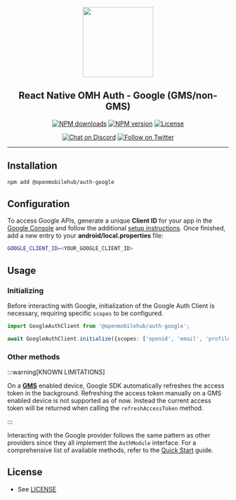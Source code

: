 <p align="center">
  <a href="https://www.openmobilehub.com/">
    <img width="160px" src="https://www.openmobilehub.com/images/logo/omh_logo.png"/><br/>
  </a>
  <h2 align="center">React Native OMH Auth - Google (GMS/non-GMS)</h2>
</p>

<p align="center">
  <a href="https://www.npmjs.com/package/@openmobilehub/auth-google"><img src="https://img.shields.io/npm/dm/@openmobilehub/auth-google.svg?style=flat" alt="NPM downloads"/></a>
  <a href="https://www.npmjs.com/package/@openmobilehub/auth-google"><img src="https://img.shields.io/npm/v/@openmobilehub/auth-google.svg?style=flat" alt="NPM version"/></a>
  <a href="/LICENSE"><img src="https://img.shields.io/npm/l/@openmobilehub/auth-google.svg?style=flat" alt="License"/></a>
</p>

<p align="center">
  <a href="https://discord.com/invite/yTAFKbeVMw"><img src="https://img.shields.io/discord/1115727214827278446.svg?style=flat&colorA=7289da&label=Chat%20on%20Discord" alt="Chat on Discord"/></a>
  <a href="https://twitter.com/openmobilehub"><img src="https://img.shields.io/twitter/follow/rnfirebase.svg?style=flat&colorA=1da1f2&colorB=&label=Follow%20on%20Twitter" alt="Follow on Twitter"/></a>
</p>

---

## Installation

```bash
npm add @openmobilehub/auth-google
```

## Configuration

To access Google APIs, generate a unique **Client ID** for your app in the [Google Console](https://console.cloud.google.com/projectselector2) and follow the additional [setup instructions](https://developers.google.com/identity/protocols/oauth2/native-app#android). Once finished, add a new entry to your **android/local.properties** file:

```bash title="android/local.properties"
GOOGLE_CLIENT_ID=<YOUR_GOOGLE_CLIENT_ID>
```

## Usage

### Initializing

Before interacting with Google, initialization of the Google Auth Client is necessary, requiring specific `scopes` to be configured.

```typescript
import GoogleAuthClient from '@openmobilehub/auth-google';

await GoogleAuthClient.initialize({scopes: ['openid', 'email', 'profile']});
```

### Other methods

:::warning[KNOWN LIMITATIONS]

On a [**GMS**](https://www.android.com/gms) enabled device, Google SDK automatically refreshes the access token in the background. Refreshing the access token manually on a GMS enabled device is not supported as of now. Instead the current access token will be returned when calling the `refreshAccessToken` method.

:::

Interacting with the Google provider follows the same pattern as other providers since they all implement the `AuthModule` interface. For a comprehensive list of available methods, refer to the [Quick Start](https://special-barnacle-93vn82m.pages.github.io/docs/getting-started#sign-in) guide.

## License

- See [LICENSE](https://github.com/openmobilehub/react-native-omh-auth/blob/main/LICENSE)
